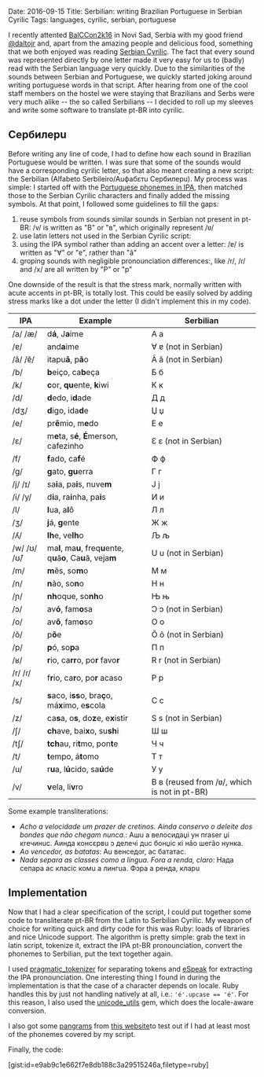 Date: 2016-09-15
Title: Serbilian: writing Brazilian Portuguese in Serbian Cyrilic
Tags: languages, cyrilic, serbian, portuguese

I recently attented [BalCCon2k16](https://2k16.balccon.org/index.php?title=Main_Page) in Novi Sad, Serbia with 
my good friend [@daltojr](https://twitter.com/daltojr) and, apart from the amazing people and delicious food, 
something that we both enjoyed was reading [Serbian Cyrilic](https://en.wikipedia.org/wiki/Serbian_Cyrillic_alphabet).
The fact that every sound was represented directly by one letter made it very easy for us to (badly) read with the Serbian
language very quickly. Due to the similarities of the sounds between Serbian and Portuguese, we quickly started joking
around writing portuguese words in that script. After hearing from one of the cool staff members on the hostel we were staying
that Brazilians and Serbs were very much alike -- the so called Serbilians -- I decided to roll up my sleeves and write
some software to translate pt-BR into cyrilic.

## Сербилeрu
Before writing any line of code, I had to define how each sound in Brazilian Portuguese would be written.
I was sure that some of the sounds would have a corresponding cyrilic letter, so that also meant creating a new script: the
Serbilian (Alfabeto Serbileiro/Auфабεтu Сербилeрu). 
My process was simple: I started off with the [Portuguese phonemes in IPA](https://en.wikipedia.org/wiki/Help:IPA_for_Portuguese), then matched those to the Serbian Cyrilic characters and finally added the missing symbols. 
At that point, I followed some guidelines to fill the gaps:

1. reuse symbols from sounds similar sounds in Serbian not present in pt-BR: /v/ is written as "В" or "в", which originally represent /ʋ/
2. use latin letters not used in the Serbian Cyrilic script: 
3. using the IPA symbol rather than adding an accent over a letter: /ɐ/ is written as "∀" or "ɐ", rather than "â"
4. groping sounds with negligible pronounciation differences:, like /r/, /ɾ/ and /x/ are all written by "Р" or "р"

One downside of the result is that the stress mark, normally written with acute accents in pt-BR, is totally lost.
This could be easily solved by adding stress marks like a dot under the letter (I didn't implement this in my code).

IPA           | Example                                                            | Serbilian 
--------------|--------------------------------------------------------------------| ---------------------------------------------
/a/ /æ/       | d**á**, J**a**ime                                                  | А а
/ɐ/           | and**a**ime                                                        | ∀ ɐ (not in Serbian)
/ã/ /ɐ̃/       | itapu**ã**, p**ã**o                                                | Ã ã (not in Serbian)
/b/           | **b**eiço, ca**b**eça                                              | Б б
/k/           | **c**or, **qu**ente, **k**iwi                                      | К к
/d/           | **d**edo, i**d**ade                                                | Д д
/dʒ/          | **d**igo, ida**d**e                                                | Џ џ
/e/           | pr**ê**mio, m**e**do                                               | Е е
/ɛ/           | m**e**ta, s**é**, **É**merson, cafezinho                           | Ɛ ε (not in Serbian)
/f/           | **f**ado, ca**f**é                                                 | Ф ф
/ɡ/           | **g**ato, **gu**erra                                               | Г г
/j/ /ɪ/       | sa**i**a, pa**i**s, nuve**m**                                      | Ј ј
/i/ /y/       | d**i**a, ra**i**nha, pa**i**s                                      | И и
/l/           | **l**ua, a**l**ô                                                   | Л л
/ʒ/           | **j**á, **g**ente                                                  | Ж ж
/ʎ/           | **lh**e, ve**lh**o                                                 | Љ љ
/w/ /ʊ/ /ʊ̃/   | ma**l**, ma**u**, freq**u**ente, q**u**ã**o**, Ca**u**ã, veja**m** | U u (not in Serbian)
/m/           | **m**ês, so**m**o                                                  | М м
/n/           | **n**ão, so**n**o                                                  | Н н
/ɲ/           | **nh**oque, so**nh**o                                              | Њ њ
/ɔ/           | av**ó**, fam**o**sa                                                | Ɔ ɔ (not in Serbian)
/o/           | av**ô**, fam**o**so                                                | О о
/õ/           | p**õ**e                                                            | Õ õ (not in Serbian)
/p/           | **p**ó, so**p**a                                                   | П п
/ʁ/           | **r**io, ca**rr**o, po**r** favo**r**                              | R r (not in Serbian)
/r/ /ɾ/ /x/   | f**r**io, ca**r**o, po**r** acaso                                  | Р р
/s/           | **s**aco, i**ss**o, bra**ç**o, má**x**imo, e**s**cola              | С с
/z/           | ca**s**a, o**s**, do**z**e, e**x**istir                            | S s (not in Serbian)
/ʃ/           | **ch**ave, bai**x**o, su**sh**i                                    | Ш ш
/tʃ/          | **tch**au, ri**t**mo, pon**t**e                                    | Ч ч
/t/           | **t**empo, á**t**omo                                               | Т т
/u/           | r**u**a, l**ú**cido, sa**ú**de                                     | У у
/v/           | **v**ela, li**v**ro                                                | В в (reused from /ʋ/, which is not in pt-BR)

Some example transliterations:

* _Acho a velocidade um prazer de cretinos. Ainda conservo o deleite dos bondes que não chegam nunca._: Ашu а велосидаџi ун пrаsеr џi кrечинuс. Аинда консεрвu ɔ делeчi дuс бонџiс кi нão шегão нунка.
* _Ao vencedor, as batatas_: Au вeнседоr, ас бататас.
* _Nada separa as classes como a língua. Fora a renda, claro_: Нада сепара ас класiс комu а лингuа. Фɔра а рeнда, кларu

## Implementation
Now that I had a clear specification of the script, I could put together some code to transliterate pt-BR from the Latin
to Serbilian Cyrilic. My weapon of choice for writing quick and dirty code for this was Ruby: loads of libraries and nice Unicode
support. The algorithm is pretty simple: grab the text in latin script, tokenize it, extract the IPA pt-BR pronounciation, convert
the phonemes to Serbilian, put the text together again.

I used [pragmatic_tokenizer](https://github.com/diasks2/pragmatic_tokenizer) for separating tokens and 
[eSpeak](http://espeak.sourceforge.net/) for extracting the IPA pronounciation.
One interesting thing I found in during the implementation is that the case of a character depends on locale.
Ruby handles this by just not handling natively at all, i.e.: `'é'.upcase == 'é'`. 
For this reason, I also used the [unicode_utils](https://github.com/lang/unicode_utils) gem, which does the locale-aware conversion.

I also got some [pangrams](https://en.wikipedia.org/wiki/Pangram) from [this website](http://clagnut.com/blog/2380/#Portuguese)to test out if I had at least most of the phonemes covered by my script. 

Finally, the code:

[gist:id=e9ab9c1e662f7e8db188c3a29515246a,filetype=ruby]
